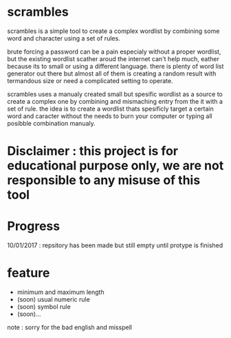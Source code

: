 # scrambles

scrambles is a simple tool to create a complex wordlist by combining some word and character using a set of rules.

brute forcing a password can be a pain especialy without a proper wordlist, but the existing wordlist scather aroud the internet can't help much, eather because its to small or using a different language. there is plenty of word list generator out there but almost all of them is creating a random result with termandous size or need a complicated setting to operate. 

scrambles uses a manualy created small but spesific wordlist as a source to create a complex one by combining and mismaching entry from the it with a set of rule. the idea is to create a wordlist thats spesificly target a certain word and caracter without the needs to burn your computer or typing all posibble combination manualy. 

# Disclaimer : this project is for educational purpose only, we are not responsible to any misuse of this tool

# Progress

10/01/2017 :  repsitory has been made but still empty until protype is finished 

# feature

- minimum and maximum length
- (soon) usual numeric rule
- (soon) symbol rule
- (soon)...

note : sorry for the bad english and misspell

